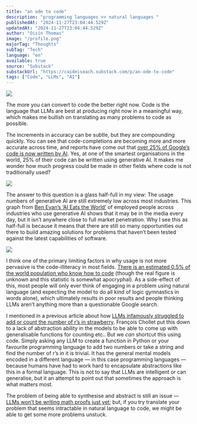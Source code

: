 ```yaml
---
title: "an ode to code"
description: "programming languages >> natural languages "
publishedAt: "2024-11-27T23:04:44.529Z"
updatedAt: "2024-11-27T23:04:44.529Z"
author: "Oisín Thomas"
image: "/profile.png"
majorTag: "Thoughts"
subTag: "Tech"
language: "en"
available: true
source: "Substack"
substackUrl: "https://caideiseach.substack.com/p/an-ode-to-code"
tags: ["Code", "LLMs", "AI"]
---
```


<a href="https://x.com/simonw/status/1861563015394664498">

![](https://substack-post-media.s3.amazonaws.com/public/images/0ed2fb5a-91d2-4f0a-8870-37c3ba8a91bc_1200x576.png)
</a>

The more you can convert to code the better right now. Code is the language that LLMs are best at producing right now in a meaningful way, which makes me bullish on translating as many problems to code as possible.

The increments in accuracy can be subtle, but they are compounding quickly. You can see that code-completions are becoming more and more accurate across time, and reports have come out that [over 25% of Google’s code is now written by AI](https://fortune.com/2024/10/30/googles-code-ai-sundar-pichai/). Yes, at one of the smartest organisations in the world, 25% of their code can be written using generative AI. It makes me wonder how much progress could be made in other fields where code is not traditionally used?


<a href="https://aider.chat/assets/models-over-time.svg">

![](https://substack-post-media.s3.amazonaws.com/public/images/0dbb2ede-1789-4bce-ab76-cdac6f1a3bb8_1936x1272.png)

</a>

The answer to this question is a glass half-full in my view: The usage numbers of generative AI are still extremely low across most industries. This graph from [Ben Evan’s ‘AI Eats the World’](https://www.ben-evans.com/presentations) of employed people across industries who use generative AI shows that it may be in the media every day, but it isn’t anywhere close to full market penetration. Why I see this as half-full is because it means that there are still so many opportunities out there to build amazing solutions for problems that haven’t been tested against the latest capabilities of software.

<a href="https://www.ben-evans.com/presentations">

![](https://substack-post-media.s3.amazonaws.com/public/images/10aea391-70f1-4b0c-8b47-9ee53ac7bb39_873x408.png)

</a>

I think one of the primary limiting factors in why usage is not more pervasive is the code-illiteracy in most fields. [There is an estimated 0.5% of the world population who know how to code](https://blog.stephsmith.io/learning-to-code-apps) (though the real figure is unknown and this statistic is somewhat apocryphal). As a side-effect of this, most people will only ever think of engaging in a problem using natural language (and expecting the model to do all kind of logic gymnastics in words alone), which ultimately results in poor results and people thinking LLMs aren’t anything more than a questionable Google search.

I mentioned in a previous article about how [LLMs infamously struggled to add or count the number of r’s in strawberry](https://caideiseach.substack.com/p/the-kaleidoscope-hypothesis-for-education?r=3v9fhz). François Chollet put this down to a lack of abstraction ability in the models to be able to come up with generalisable functions for counting etc.. But we _can_ shortcut this using code. Simply asking any LLM to create a function in Python or your favourite programming language to add two numbers or take a string and find the number of r’s in it is trivial. It has the general mental models encoded in a different language — in this case programming languages — because humans have had to work hard to encapsulate abstractions like this in a formal language. This is not to say that LLMs are intelligent or can generalise, but it an attempt to point out that sometimes the approach is what matters most.

The problem of being able to synthesise and abstract is still an issue — [LLMs won’t be writing math proofs just yet](https://www.scientificamerican.com/article/ai-will-become-mathematicians-co-pilot); but, if you try translate your problem that seems intractable in natural language to code, we might be able to get some more problems unstuck.
